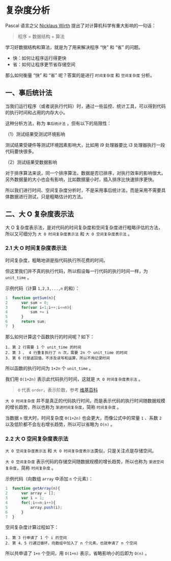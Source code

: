 # 复杂度分析

Pascal 语言之父 [Nicklaus Wirth](https://baike.baidu.com/item/Nicklaus%20Wirth) 提出了对计算机科学有重大影响的一句话：

> 程序 = 数据结构 + 算法

学习好数据结构和算法，就是为了用来解决程序 “快” 和 “省” 的问题。

* 快：如何让程序运行得更快
* 省：如何让程序更节省存储空间

那么如何衡量 “快” 和 “省” 呢？答案的是进行 `时间复杂度` 和 `空间复杂度` 分析。

## 一、事后统计法

当我们运行程序（或者说执行代码）时，通过一些监控、统计工具，可以得到代码的执行时间和占用的内存大小。

这种分析方法，称为 `事后统计法` ，但有以下的局限性：

（1）测试结果受测试环境影响

测试结果受硬件等测试环境因素影响大，比如用 i9 处理器要比 i3 处理器执行一段代码要快很多。

（2）测试结果受数据影响

对于排序算法来说，同一个排序算法，数据是否已排序，对执行效率的影响很大。另外数据量的大小也会有影响，比如数据量小时，插入排序比快速排序更快。

所以我们进行时间、空间复杂度分析时，不是采用事后统计法，而是采用不需要具体数据进行测试，只是粗略估计的方法。

## 二、大 O 复杂度表示法

大 O 复杂度表示法，是对代码的时间复杂度和空间复杂度进行粗略评估的方法，所以又可细分为 `大 O 时间复杂度表示法` 和 `大 O 空间复杂度表示法` 。

### 2.1 大 O 时间复杂度表示法

时间复杂度，粗略地讲是指代码执行所花费的时间。

但这里我们并不真的执行代码，所以假设每一行代码的执行时间一样，为 `unit_time` 。

示例代码（计算 `1,2,3,...,n` 的和）：

```javascript
1  function getSum(n){
2      var sum = 0;
3      for(var i=1;i++;i<=n){
4          sum += i
5      }
6      return sum;
7  }
```

那么如何计算这个函数执行的时间呢？如下：

```
1. 第 2 行需要 1 个 unit_time 的时间
2. 第 3 、 4 行重复执行了 n 次，需要 2n 个 unit_time 的时间
3. 第 6 行是返回值，不涉及读写和运算，所以不用记录时间
```

所以函数的执行时间为 `1+2n` 个 `unit_time` 。

我们用 `O(1+2n)` 表示此代码执行时间，这就是 `大 O 时间复杂度表示法` 。

> `O` 代表 `order`，表示阶数，参考 [维基百科](https://en.wikipedia.org/wiki/Big_O_notation) 

`大 O 时间复杂度` 并不是真正的代码执行时间，而是表示代码的执行时间随数据规模的增长趋势，所以也称为 `渐进时间复杂度`，简称 `时间复杂度` 。

当数据 `n` 很大时，时间复杂度 `O(1+2n)` 也会更大，而像公式中的常量 `1` 、系数 `2` 以及低阶都不会左右增长趋势，所以可以省略为 `O(n)` 。

### 2.2 大 O 空间复杂度表示法

`大 O 空间复杂度表示法` 和 `大 O 时间复杂度表示法`类似，只是关注点是存储空间。

`大 O 空间复杂度` 表示代码的存储空间随数据规模的增长趋势，所以也称为 `渐进空间复杂度`，简称 `时间复杂度` 。

示例代码（向数组 `array` 中添加 `n` 个元素）：

```javascript
1  function getArray(n){
2      var array = [];
3      var i = 1;
4      for(;i<=n;i++){
5          array.push(i);
6      }
7  }
```

空间复杂度计算过程如下：

```
1. 第 3 行申请了 1 个 i 的空间
2. 第 4、5 行通过循环，向数组中加入了 n 个元素，也就申请了 n 个空间
```

所以共申请了 `1+n` 个空间，用 `O(1+n)` 表示，省略影响小的后即为 `O(n)` 。